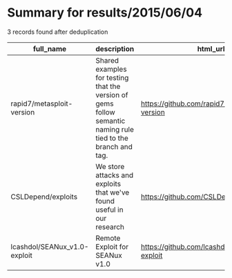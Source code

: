 
# Summary for results/2015/06/04
    
3 records found after deduplication

| full_name | description | html_url | matched_list | matched_count | pushed_at | size | stargazers_count | language | forks_count | vul_ids |
|------------------------------|--------------------------------------------------------------------------------------------------------------|-------------------------------------------------|----------------------------------|-----------------|---------------------------|--------|--------------------|------------|---------------|-----------|
| rapid7/metasploit-version | Shared examples for testing that the version of gems follow semantic naming rule tied to the branch and tag. | https://github.com/rapid7/metasploit-version | ['metasploit module OR payload'] | 1 | 2015-06-04 20:59:22+00:00 | 590 | 1 | Cucumber | 2 | [] |
| CSLDepend/exploits | We store attacks and exploits that we've found useful in our research | https://github.com/CSLDepend/exploits | ['exploit'] | 1 | 2015-06-04 21:50:28+00:00 | 7340 | 6 | C | 11 | [] |
| lcashdol/SEANux_v1.0-exploit | Remote Exploit for SEANux v1.0 | https://github.com/lcashdol/SEANux_v1.0-exploit | ['exploit'] | 1 | 2015-06-04 19:47:36+00:00 | 144 | 0 | HTML | 0 | [] |
